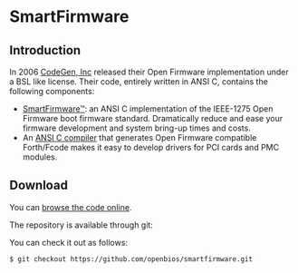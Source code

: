 # SmartFirmware
## Introduction

In 2006 [CodeGen, Inc](http://codegen.com/) released their Open Firmware
implementation under a BSL like license. Their code, entirely written in
ANSI C, contains the following components:

- [SmartFirmware™](http://www.codegen.com/SmartFirmware/index.html): an
  ANSI C implementation of the IEEE-1275 Open Firmware boot firmware
  standard. Dramatically reduce and ease your firmware development and
  system bring-up times and costs.
- An [ANSI C
  compiler](http://www.codegen.com/SmartFirmware/ccfcode.html) that
  generates Open Firmware compatible Forth/Fcode makes it easy to
  develop drivers for PCI cards and PMC modules.

## Download

You can [browse the code online](https://github.com/openbios/smartfirmware).

The repository is available through git:

You can check it out as follows:

    $ git checkout https://github.com/openbios/smartfirmware.git
